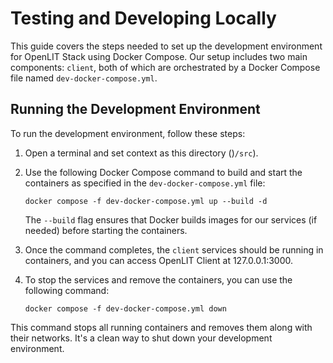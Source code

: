 # Testing and Developing Locally

This guide covers the steps needed to set up the development environment for OpenLIT Stack using Docker Compose. Our setup includes two main components: `client`, both of which are orchestrated by a Docker Compose file named `dev-docker-compose.yml`.

## Running the Development Environment

To run the development environment, follow these steps:

1. Open a terminal and set context as this directory ()`/src`).

3. Use the following Docker Compose command to build and start the containers as specified in the `dev-docker-compose.yml` file:

    ```
    docker compose -f dev-docker-compose.yml up --build -d
    ```

    The `--build` flag ensures that Docker builds images for our services (if needed) before starting the containers.

4. Once the command completes, the `client` services should be running in containers, and you can access OpenLIT Client at 127.0.0.1:3000.

5. To stop the services and remove the containers, you can use the following command:

    ```
    docker compose -f dev-docker-compose.yml down
    ```

This command stops all running containers and removes them along with their networks. It's a clean way to shut down your development environment.
